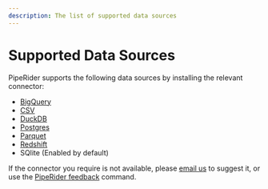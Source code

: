 ```yaml
---
description: The list of supported data sources
---
```


# Supported Data Sources

PipeRider supports the following data sources by installing the relevant connector:

* [BigQuery](bigquery-connector.md)
* [CSV](csv-connector.md)
* [DuckDB](duckdb-connector.md)
* [Postgres](postgres-connector.md)
* [Parquet](parquet-connector.md)
* [Redshift](redshift-connector.md)
* SQlite (Enabled by default)

If the connector you require is not available, please [email us](mailto:support@piperider.io) to suggest it, or use the [PipeRider feedback](../piperider-cli.md#submit-feedback) command.
